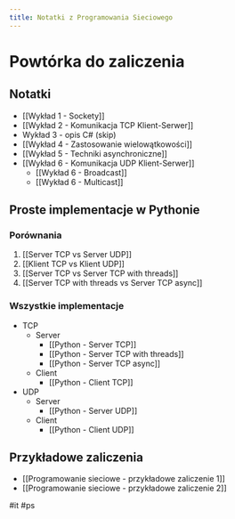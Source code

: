 ```yaml
---
title: Notatki z Programowania Sieciowego
---
```


# Powtórka do zaliczenia

## Notatki

- [[Wykład 1 - Sockety]]
- [[Wykład 2 - Komunikacja TCP Klient-Serwer]]
- Wykład 3 - opis C# (skip)
- [[Wykład 4 - Zastosowanie wielowątkowości]]
- [[Wykład 5 - Techniki asynchroniczne]]
- [[Wykład 6 - Komunikacja UDP Klient-Serwer]]
  - [[Wykład 6 - Broadcast]]
  - [[Wykład 6 - Multicast]]

## Proste implementacje w Pythonie

### Porównania

1. [[Server TCP vs Server UDP]]
2. [[Klient TCP vs Klient UDP]]
3. [[Server TCP vs Server TCP with threads]]
4. [[Server TCP with threads vs Server TCP async]]

### Wszystkie implementacje

- TCP
  - Server
    - [[Python - Server TCP]]
    - [[Python - Server TCP with threads]]
    - [[Python - Server TCP async]]
  - Client
    - [[Python - Client TCP]]
- UDP
  - Server
    - [[Python - Server UDP]]
  - Client
    - [[Python - Client UDP]]

## Przykładowe zaliczenia

- [[Programowanie sieciowe - przykładowe zaliczenie 1]]
- [[Programowanie sieciowe - przykładowe zaliczenie 2]]

#it #ps
